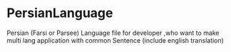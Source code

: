 # PersianLanguage
Persian (Farsi or Parsee) Language file for developer ,who want to make multi lang application with common Sentence (include english translation)
